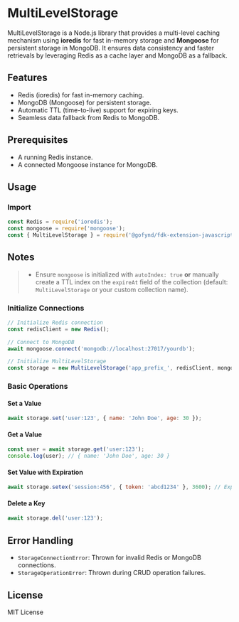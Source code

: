 # MultiLevelStorage

MultiLevelStorage is a Node.js library that provides a multi-level caching mechanism using **ioredis** for fast in-memory storage and **Mongoose** for persistent storage in MongoDB. It ensures data consistency and faster retrievals by leveraging Redis as a cache layer and MongoDB as a fallback.

## Features

- Redis (ioredis) for fast in-memory caching.
- MongoDB (Mongoose) for persistent storage.
- Automatic TTL (time-to-live) support for expiring keys.
- Seamless data fallback from Redis to MongoDB.

## Prerequisites

- A running Redis instance.
- A connected Mongoose instance for MongoDB.

## Usage

### Import

```js
const Redis = require('ioredis');
const mongoose = require('mongoose');
const { MultiLevelStorage } = require('@gofynd/fdk-extension-javascript/express/storage');
```

## Notes
> - Ensure `mongoose` is initialized with `autoIndex: true` **or** manually create a TTL index on the `expireAt` field of the collection (default: `MultiLevelStorage` or your custom collection name).

### Initialize Connections

```js
// Initialize Redis connection
const redisClient = new Redis();

// Connect to MongoDB
await mongoose.connect('mongodb://localhost:27017/yourdb');

// Initialize MultiLevelStorage
const storage = new MultiLevelStorage('app_prefix_', redisClient, mongoose, { collectionName: 'collection_name' });
```

### Basic Operations

#### Set a Value
```js
await storage.set('user:123', { name: 'John Doe', age: 30 });
```

#### Get a Value
```js
const user = await storage.get('user:123');
console.log(user); // { name: 'John Doe', age: 30 }
```

#### Set Value with Expiration
```js
await storage.setex('session:456', { token: 'abcd1234' }, 3600); // Expires in 1 hour
```

#### Delete a Key
```js
await storage.del('user:123');
```

## Error Handling

- `StorageConnectionError`: Thrown for invalid Redis or MongoDB connections.
- `StorageOperationError`: Thrown during CRUD operation failures.

## License

MIT License

